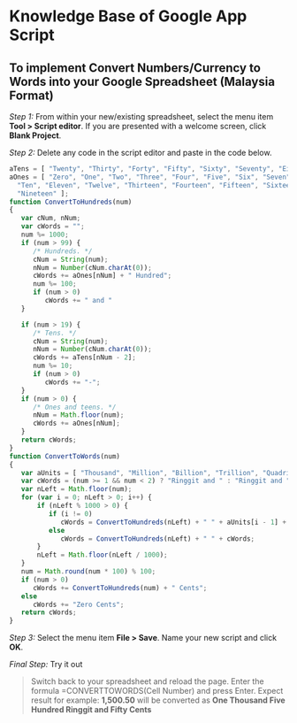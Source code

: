 # Knowledge Base of Google App Script

## To implement Convert Numbers/Currency to Words into your Google Spreadsheet (Malaysia Format)
*Step 1:* From within your new/existing spreadsheet, select the menu item **Tool > Script editor**. 
If you are presented with a welcome screen, click **Blank Project**.

*Step 2:* Delete any code in the script editor and paste in the code below.
```javascript
aTens = [ "Twenty", "Thirty", "Forty", "Fifty", "Sixty", "Seventy", "Eighty", "Ninety"];
aOnes = [ "Zero", "One", "Two", "Three", "Four", "Five", "Six", "Seven", "Eight", "Nine",
  "Ten", "Eleven", "Twelve", "Thirteen", "Fourteen", "Fifteen", "Sixteen", "Seventeen", "Eighteen", 
  "Nineteen" ];
function ConvertToHundreds(num)
{
   var cNum, nNum;
   var cWords = "";
   num %= 1000;
   if (num > 99) {
      /* Hundreds. */
      cNum = String(num);
      nNum = Number(cNum.charAt(0));
      cWords += aOnes[nNum] + " Hundred";
      num %= 100;
      if (num > 0)
         cWords += " and "
   }

   if (num > 19) {
      /* Tens. */
      cNum = String(num);
      nNum = Number(cNum.charAt(0));
      cWords += aTens[nNum - 2];
      num %= 10;
      if (num > 0)
         cWords += "-";
   }
   if (num > 0) {
      /* Ones and teens. */
      nNum = Math.floor(num);
      cWords += aOnes[nNum];
   }
   return cWords;
}
function ConvertToWords(num)
{
   var aUnits = [ "Thousand", "Million", "Billion", "Trillion", "Quadrillion" ];
   var cWords = (num >= 1 && num < 2) ? "Ringgit and " : "Ringgit and ";
   var nLeft = Math.floor(num);
   for (var i = 0; nLeft > 0; i++) { 
       if (nLeft % 1000 > 0) {
          if (i != 0)
             cWords = ConvertToHundreds(nLeft) + " " + aUnits[i - 1] + " " + cWords;
          else
             cWords = ConvertToHundreds(nLeft) + " " + cWords;
       }
       nLeft = Math.floor(nLeft / 1000);
   }
   num = Math.round(num * 100) % 100;
   if (num > 0)
      cWords += ConvertToHundreds(num) + " Cents";
   else
      cWords += "Zero Cents";
   return cWords;
}
```

*Step 3:* Select the menu item **File > Save**. Name your new script and click **OK**.

*Final Step:* Try it out 
> Switch back to your spreadsheet and reload the page.
> Enter the formula =CONVERTTOWORDS(Cell Number) and press Enter.
> Expect result for example: **1,500.50** will be converted as **One Thousand Five Hundred Ringgit and Fifty Cents**

